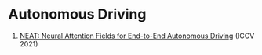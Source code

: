 # Autonomous Driving
1. [NEAT: Neural Attention Fields for End-to-End Autonomous Driving](https://arxiv.org/abs/2109.04456) (ICCV 2021)



